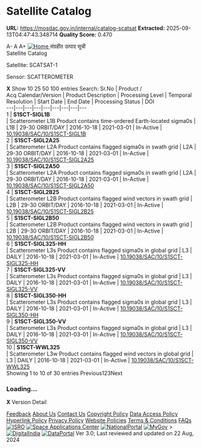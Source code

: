# Satellite Catalog

**URL:** https://mosdac.gov.in/internal/catalog-scatsat
**Extracted:** 2025-09-13T04:47:43.348714
**Quality Score:** 0.470

A- A A+
[ ![Home](https://mosdac.gov.in/sites/default/files/mosdac_small.png) ](https://mosdac.gov.in/ "Home")
संग्रहीत उत्पाद सूची   
Satellite Catalog  

Satellite: SCATSAT-1   

Sensor: SCATTEROMETER   
  

**X**
Show 10 25 50 100 entries
Search:
Sr.No | Product /  
Acq Calendar/Version  | Product Description | Processing Level | Temporal Resolution | Start Date | End Date | Processing Status | DOI  
---|---|---|---|---|---|---|---|---  
1 |  **S1SCT-SIGL1B**  
| Scatterometer L1B Product contains time-ordered Earth-located sigma0s | L1B | 29-30 ORBIT/DAY | 2016-10-18 | 2021-03-01 | In-Active | [10.19038/SAC/10/S1SCT-SIGL1B](https://dx.doi.org/10.19038/SAC/10/S1SCT-SIGL1B)  
2 |  **S1SCT-SIGL2A25**  
| Scatterometer L2A Product contains flagged sigma0s in swath grid | L2A | 29-30 ORBIT/DAY | 2016-10-18 | 2021-03-01 | In-Active | [10.19038/SAC/10/S1SCT-SIGL2A25](https://dx.doi.org/10.19038/SAC/10/S1SCT-SIGL2A25)  
3 |  **S1SCT-SIGL2A50**  
| Scatterometer L2A Product contains flagged sigma0s in swath grid | L2A | 29-30 ORBIT/DAY | 2016-10-18 | 2021-03-01 | In-Active | [10.19038/SAC/10/S1SCT-SIGL2A50](https://dx.doi.org/10.19038/SAC/10/S1SCT-SIGL2A50)  
4 |  **S1SCT-SIGL2B25**  
| Scatterometer L2B Product contains flagged wind vectors in swath grid | L2B | 29-30 ORBIT/DAY | 2016-10-18 | 2021-03-01 | In-Active | [10.19038/SAC/10/S1SCT-SIGL2B25](https://dx.doi.org/10.19038/SAC/10/S1SCT-SIGL2B25)  
5 |  **S1SCT-SIGL2B50**  
| Scatterometer L2B Product contains flagged wind vectors in swath grid | L2B | 29-30 ORBIT/DAY | 2016-10-18 | 2021-03-01 | In-Active | [10.19038/SAC/10/S1SCT-SIGL2B50](https://dx.doi.org/10.19038/SAC/10/S1SCT-SIGL2B50)  
6 |  **S1SCT-SIGL325-HH**  
| Scatterometer L3s Product contains flagged sigma0s in global grid | L3 | DAILY | 2016-10-18 | 2021-03-01 | In-Active | [10.19038/SAC/10/S1SCT-SIGL325-HH](https://dx.doi.org/10.19038/SAC/10/S1SCT-SIGL325-HH)  
7 |  **S1SCT-SIGL325-VV**  
| Scatterometer L3s Product contains flagged sigma0s in global grid | L3 | DAILY | 2016-10-18 | 2021-03-01 | In-Active | [10.19038/SAC/10/S1SCT-SIGL325-VV](https://dx.doi.org/10.19038/SAC/10/S1SCT-SIGL325-VV)  
8 |  **S1SCT-SIGL350-HH**  
| Scatterometer L3s Product contains flagged sigma0s in global grid | L3 | DAILY | 2016-10-18 | 2021-03-01 | In-Active | [10.19038/SAC/10/S1SCT-SIGL350-HH](https://dx.doi.org/10.19038/SAC/10/S1SCT-SIGL350-HH)  
9 |  **S1SCT-SIGL350-VV**  
| Scatterometer L3s Product contains flagged sigma0s in global grid | L3 | DAILY | 2016-10-18 | 2021-03-01 | In-Active | [10.19038/SAC/10/S1SCT-SIGL350-VV](https://dx.doi.org/10.19038/SAC/10/S1SCT-SIGL350-VV)  
10 |  **S1SCT-WWL325**  
| Scatterometer L3w Product contains flagged wind vectors in global grid | L3 | DAILY | 2016-10-18 | 2021-03-01 | In-Active | [10.19038/SAC/10/S1SCT-WWL325](https://dx.doi.org/10.19038/SAC/10/S1SCT-WWL325)  
Showing 1 to 10 of 30 entries
Previous123Next
### Loading...
**X**
Version Detail
  

[](javascript:void\(0\);)
[Feedback](https://mosdac.gov.in/mosdac-feedback)
[About Us](https://mosdac.gov.in/about-us)
[Contact Us](https://mosdac.gov.in/contact-us)
[Copyright Policy](https://mosdac.gov.in/copyright-policy)
[Data Access Policy](https://mosdac.gov.in/data-access-policy)
[Hyperlink Policy](https://mosdac.gov.in/hyperlink-policy)
[Privacy Policy](https://mosdac.gov.in/privacy-policy)
[Website Policies](https://mosdac.gov.in/website-policies)
[Terms & Conditions](https://mosdac.gov.in/terms-conditions)
[FAQs](https://mosdac.gov.in/faq-page)
[![ISRO](https://mosdac.gov.in/sites/default/files/styles/thumbnail/public/logo-transparent.png?itok=IUS20l-w)](http://www.isro.gov.in) [![Space Applications Center](https://mosdac.gov.in/sites/default/files/styles/thumbnail/public/saclogo.png?itok=_Jv4AuIn)](http://www.sac.gov.in) [![NationalPortal](https://mosdac.gov.in/sites/default/files/styles/thumbnail/public/india-gov_0.png?itok=yssAPH3m)](http://www.india.gov.in) [![MyGov](https://mosdac.gov.in/sites/default/files/styles/thumbnail/public/mygov_0.png?itok=Po-dzdT3)](http://mygov.in/) >[![DigitalIndia](https://mosdac.gov.in/sites/default/files/styles/thumbnail/public/digital-india_0.png?itok=ntlP7atE)](http://www.digitalindia.gov.in/) [![DataPortal](https://mosdac.gov.in/sites/default/files/styles/thumbnail/public/data-gov.png?itok=qYA78FgB)](http://data.gov.in)
Ver 3.0; Last reviewed and updated on 22 Aug, 2024 
